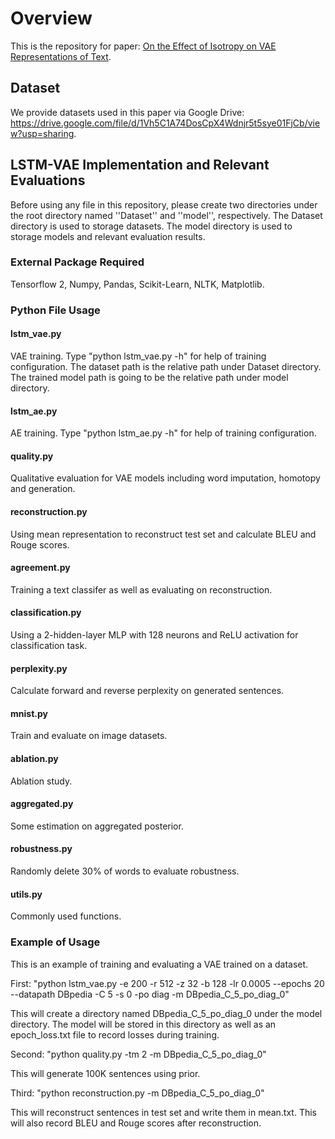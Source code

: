 # Overview
This is the repository for paper: [On the Effect of Isotropy on VAE Representations of Text](https://aclanthology.org/2022.acl-short.78).

## Dataset
We provide datasets used in this paper via Google Drive: https://drive.google.com/file/d/1Vh5C1A74DosCpX4Wdnjr5t5sye01FjCb/view?usp=sharing. 

## LSTM-VAE Implementation and Relevant Evaluations
Before using any file in this repository, please create two directories under the root directory named ''Dataset'' and ''model'', respectively. The Dataset directory is used to storage datasets. The model directory is used to storage models and relevant evaluation results.

### External Package Required
Tensorflow 2, Numpy, Pandas, Scikit-Learn, NLTK, Matplotlib.

### Python File Usage
#### lstm_vae.py
VAE training. Type "python lstm_vae.py -h" for help of training configuration. The dataset path is the relative path under Dataset directory. The trained model path is going to be the relative path under model directory.
#### lstm_ae.py
AE training. Type "python lstm_ae.py -h" for help of training configuration.
#### quality.py
Qualitative evaluation for VAE models including word imputation, homotopy and generation.
#### reconstruction.py
Using mean representation to reconstruct test set and calculate BLEU and Rouge scores.
#### agreement.py
Training a text classifer as well as evaluating on reconstruction.
#### classification.py
Using a 2-hidden-layer MLP with 128 neurons and ReLU activation for classification task.
#### perplexity.py
Calculate forward and reverse perplexity on generated sentences.
#### mnist.py
Train and evaluate on image datasets.
#### ablation.py
Ablation study.
#### aggregated.py
Some estimation on aggregated posterior.
#### robustness.py
Randomly delete 30% of words to evaluate robustness.
#### utils.py
Commonly used functions.

### Example of Usage
This is an example of training and evaluating a VAE trained on a dataset.

First: "python lstm_vae.py -e 200 -r 512 -z 32 -b 128 -lr 0.0005 --epochs 20 --datapath DBpedia -C 5 -s 0 -po diag -m DBpedia_C_5_po_diag_0"

This will create a directory named DBpedia_C_5_po_diag_0 under the model directory. The model will be stored in this directory as well as an epoch_loss.txt file to record losses during training.

Second: "python quality.py -tm 2 -m DBpedia_C_5_po_diag_0"

This will generate 100K sentences using prior.

Third: "python reconstruction.py -m DBpedia_C_5_po_diag_0"

This will reconstruct sentences in test set and write them in mean.txt. This will also record BLEU and Rouge scores after reconstruction.
